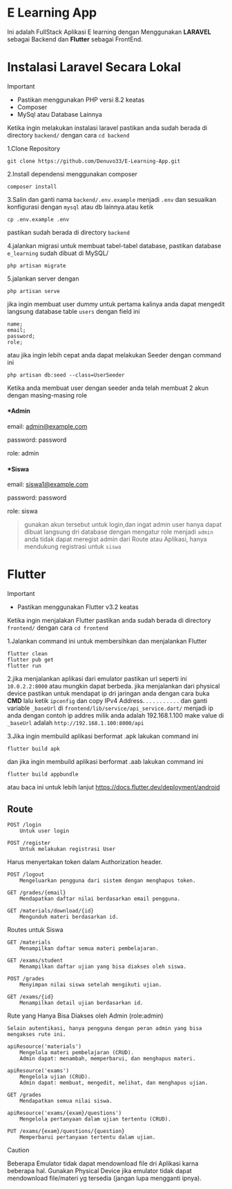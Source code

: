 # E Learning App

Ini adalah FullStack Aplikasi E learning dengan Menggunakan **LARAVEL** sebagai Backend dan **Flutter** sebagai FrontEnd.

# Instalasi Laravel Secara Lokal

> [!IMPORTANT]
> - Pastikan menggunakan PHP versi 8.2 keatas
> - Composer
> - MySql atau Database Lainnya

Ketika ingin melakukan instalasi laravel pastikan anda sudah berada di directory ```backend/``` dengan cara
```cd backend```

1.Clone Repository
```
git clone https://github.com/Denuvo33/E-Learning-App.git
```
2.Install dependensi menggunakan composer
```
composer install
```
3.Salin dan ganti nama ```backend/.env.example``` menjadi ```.env``` dan sesuaikan konfigurasi dengan ```mysql``` atau db lainnya.atau ketik
```
cp .env.example .env
```
pastikan sudah berada di directory ```backend```

4.jalankan migrasi untuk membuat tabel-tabel database, pastikan database ```e_learning``` sudah dibuat di MySQL/
```
php artisan migrate
```

5.jalankan server dengan
```
php artisan serve
```
jika ingin membuat user dummy untuk pertama kalinya anda dapat mengedit langsung database table ```users``` dengan field ini
```
name;
email;
password;
role;
```
atau jika ingin lebih cepat anda dapat melakukan Seeder dengan command ini
```
php artisan db:seed --class=UserSeeder
```
Ketika anda membuat user dengan seeder anda telah membuat 2 akun dengan masing-masing role
#### *Admin
email: admin@example.com

password: password

role: admin

#### *Siswa
email: siswa1@example.com

password: password

role: siswa

> gunakan akun tersebut untuk login,dan ingat admin user hanya dapat dibuat langsung dri database dengan mengatur role menjadi ```admin``` anda tidak dapat meregist admin dari Route atau Aplikasi, hanya mendukung registrasi untuk ```siswa```

# Flutter

> [!IMPORTANT]
> - Pastikan menggunakan Flutter v3.2 keatas

Ketika ingin menjalakan Flutter pastikan anda sudah berada di directory ```frontend/``` dengan cara
```cd frontend```

1.Jalankan command ini untuk membersihkan dan menjalankan Flutter
```
flutter clean
flutter pub get
flutter run
```
2.jika menjalankan aplikasi dari emulator pastikan url seperti ini ```10.0.2.2:8000``` atau mungkin dapat berbeda. jika menjalankan dari physical device pastikan untuk mendapat ip dri jaringan anda dengan cara buka **CMD** lalu ketik 
```ipconfig``` dan copy IPv4 Address. . . . . . . . . . . 
dan ganti variable ```_baseUrl``` di ```frontend/lib/service/api_service.dart/``` menjadi ip anda dengan contoh ip addres milik anda adalah 192.168.1.100 make value di ```_baseUrl``` adalah ```http://192.168.1.100:8000/api```

3.Jika ingin membuild aplikasi berformat .apk lakukan command ini
```
flutter build apk
```
dan jika ingin membuild aplikasi berformat .aab lakukan command ini
```
flutter build appbundle
```
atau baca ini untuk lebih lanjut https://docs.flutter.dev/deployment/android

## Route 

    POST /login
        Untuk user login

    POST /register
        Untuk melakukan registrasi User


Harus menyertakan token dalam Authorization header.

    POST /logout
        Mengeluarkan pengguna dari sistem dengan menghapus token.

    GET /grades/{email}
        Mendapatkan daftar nilai berdasarkan email pengguna.

    GET /materials/download/{id}
        Mengunduh materi berdasarkan id.

Routes untuk Siswa

    GET /materials
        Menampilkan daftar semua materi pembelajaran.

    GET /exams/student
        Menampilkan daftar ujian yang bisa diakses oleh siswa.

    POST /grades
        Menyimpan nilai siswa setelah mengikuti ujian.

    GET /exams/{id}
        Menampilkan detail ujian berdasarkan id.


Rute yang Hanya Bisa Diakses oleh Admin (role:admin)

    Selain autentikasi, hanya pengguna dengan peran admin yang bisa mengakses rute ini.

    apiResource('materials')
        Mengelola materi pembelajaran (CRUD).
        Admin dapat: menambah, memperbarui, dan menghapus materi.

    apiResource('exams')
        Mengelola ujian (CRUD).
        Admin dapat: membuat, mengedit, melihat, dan menghapus ujian.

    GET /grades
        Mendapatkan semua nilai siswa.

    apiResource('exams/{exam}/questions')
        Mengelola pertanyaan dalam ujian tertentu (CRUD).

    PUT /exams/{exam}/questions/{question}
        Memperbarui pertanyaan tertentu dalam ujian.

> [!CAUTION]
> Beberapa Emulator tidak dapat mendownload file dri Aplikasi karna beberapa hal.
> Gunakan Physical Device jika emulator tidak dapat mendownload file/materi yg tersedia (jangan lupa mengganti ipnya).

